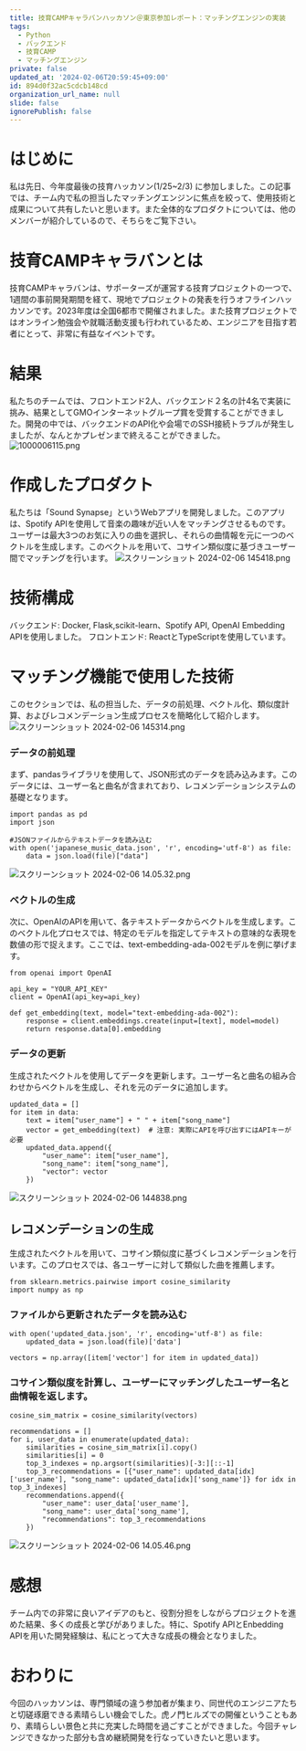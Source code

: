 ```yaml
---
title: 技育CAMPキャラバンハッカソン＠東京参加レポート：マッチングエンジンの実装
tags:
  - Python
  - バックエンド
  - 技育CAMP
  - マッチングエンジン
private: false
updated_at: '2024-02-06T20:59:45+09:00'
id: 894d0f32ac5cdcb148cd
organization_url_name: null
slide: false
ignorePublish: false
---
```

# はじめに

私は先日、今年度最後の技育ハッカソン(1/25~2/3) に参加しました。この記事では、チーム内で私の担当したマッチングエンジンに焦点を絞って、使用技術と成果について共有したいと思います。また全体的なプロダクトについては、他のメンバーが紹介しているので、そちらをご覧下さい。

# 技育CAMPキャラバンとは

技育CAMPキャラバンは、サポーターズが運営する技育プロジェクトの一つで、1週間の事前開発期間を経て、現地でプロジェクトの発表を行うオフラインハッカソンです。2023年度は全国6都市で開催されました。また技育プロジェクトではオンライン勉強会や就職活動支援も行われているため、エンジニアを目指す若者にとって、非常に有益なイベントです。


# 結果
私たちのチームでは、フロントエンド2人、バックエンド２名の計4名で実装に挑み、結果としてGMOインターネットグループ賞を受賞することができました。開発の中では、バックエンドのAPI化や会場でのSSH接続トラブルが発生しましたが、なんとかプレゼンまで終えることができました。
![1000006115.png](https://qiita-image-store.s3.ap-northeast-1.amazonaws.com/0/3364428/e5301160-1a62-c4eb-72cb-11ecc04e61ce.png)


# 作成したプロダクト

私たちは「Sound Synapse」というWebアプリを開発しました。このアプリは、Spotify APIを使用して音楽の趣味が近い人をマッチングさせるものです。ユーザーは最大3つのお気に入りの曲を選択し、それらの曲情報を元に一つのベクトルを生成します。このベクトルを用いて、コサイン類似度に基づきユーザー間でマッチングを行います。
![スクリーンショット 2024-02-06 145418.png](https://qiita-image-store.s3.ap-northeast-1.amazonaws.com/0/3364428/4b945cd6-7495-1b7b-5881-ff8247321124.png)


# 技術構成

バックエンド: Docker, Flask,scikit-learn、Spotify API, OpenAI Embedding APIを使用しました。
フロントエンド: ReactとTypeScriptを使用しています。

# マッチング機能で使用した技術
このセクションでは、私の担当した、データの前処理、ベクトル化、類似度計算、およびレコメンデーション生成プロセスを簡略化して紹介します。
![スクリーンショット 2024-02-06 145314.png](https://qiita-image-store.s3.ap-northeast-1.amazonaws.com/0/3364428/7915f604-b9bd-3a87-3c4c-32961703fccd.png)


### データの前処理
まず、pandasライブラリを使用して、JSON形式のデータを読み込みます。このデータには、ユーザー名と曲名が含まれており、レコメンデーションシステムの基礎となります。
```
import pandas as pd
import json

#JSONファイルからテキストデータを読み込む
with open('japanese_music_data.json', 'r', encoding='utf-8') as file:
    data = json.load(file)["data"]
```
![スクリーンショット 2024-02-06 14.05.32.png](https://qiita-image-store.s3.ap-northeast-1.amazonaws.com/0/3364428/f347f55c-eb86-2180-fd93-8f628d71e290.png)

### ベクトルの生成
次に、OpenAIのAPIを用いて、各テキストデータからベクトルを生成します。このベクトル化プロセスでは、特定のモデルを指定してテキストの意味的な表現を数値の形で捉えます。ここでは、text-embedding-ada-002モデルを例に挙げます。
```
from openai import OpenAI

api_key = "YOUR_API_KEY"
client = OpenAI(api_key=api_key)

def get_embedding(text, model="text-embedding-ada-002"):
    response = client.embeddings.create(input=[text], model=model)
    return response.data[0].embedding
```
### データの更新
生成されたベクトルを使用してデータを更新します。ユーザー名と曲名の組み合わせからベクトルを生成し、それを元のデータに追加します。
```
updated_data = []
for item in data:
    text = item["user_name"] + " " + item["song_name"]
    vector = get_embedding(text)  # 注意: 実際にAPIを呼び出すにはAPIキーが必要
    updated_data.append({
        "user_name": item["user_name"],
        "song_name": item["song_name"],
        "vector": vector
    })
```
![スクリーンショット 2024-02-06 144838.png](https://qiita-image-store.s3.ap-northeast-1.amazonaws.com/0/3364428/493f5a44-7fba-0a5b-3666-8af2046d3521.png)

## レコメンデーションの生成
生成されたベクトルを用いて、コサイン類似度に基づくレコメンデーションを行います。このプロセスでは、各ユーザーに対して類似した曲を推薦します。
```
from sklearn.metrics.pairwise import cosine_similarity
import numpy as np
```

### ファイルから更新されたデータを読み込む
```
with open('updated_data.json', 'r', encoding='utf-8') as file:
    updated_data = json.load(file)['data']

vectors = np.array([item['vector'] for item in updated_data])
```

### コサイン類似度を計算し、ユーザーにマッチングしたユーザー名と曲情報を返します。
```
cosine_sim_matrix = cosine_similarity(vectors)

recommendations = []
for i, user_data in enumerate(updated_data):
    similarities = cosine_sim_matrix[i].copy()
    similarities[i] = 0
    top_3_indexes = np.argsort(similarities)[-3:][::-1]
    top_3_recommendations = [{"user_name": updated_data[idx]['user_name'], "song_name": updated_data[idx]['song_name']} for idx in top_3_indexes]
    recommendations.append({
        "user_name": user_data['user_name'],
        "song_name": user_data['song_name'],
        "recommendations": top_3_recommendations
    })
```
![スクリーンショット 2024-02-06 14.05.46.png](https://qiita-image-store.s3.ap-northeast-1.amazonaws.com/0/3364428/8b501cc2-947f-7e94-c9e9-2fe8fccf4abc.png)
# 感想

チーム内での非常に良いアイデアのもと、役割分担をしながらプロジェクトを進めた結果、多くの成長と学びがありました。特に、Spotify APIとEnbedding APIを用いた開発経験は、私にとって大きな成長の機会となりました。

# おわりに

今回のハッカソンは、専門領域の違う参加者が集まり、同世代のエンジニアたちと切磋琢磨できる素晴らしい機会でした。虎ノ門ヒルズでの開催ということもあり、素晴らしい景色と共に充実した時間を過ごすことができました。今回チャレンジできなかった部分も含め継続開発を行なっていきたいと思います。
